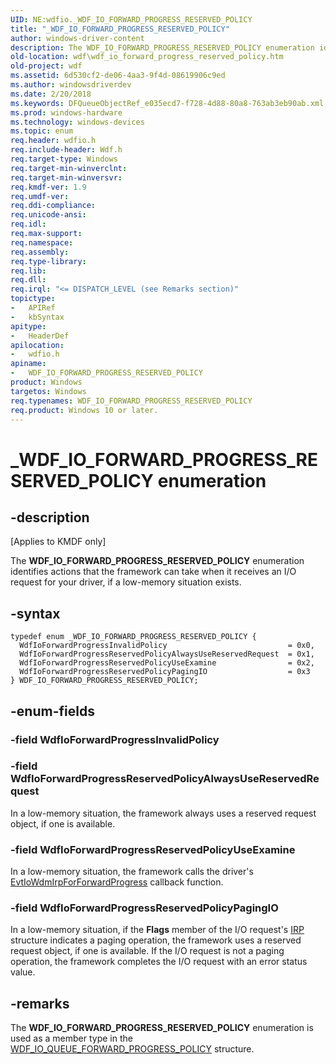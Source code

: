 ```yaml
---
UID: NE:wdfio._WDF_IO_FORWARD_PROGRESS_RESERVED_POLICY
title: "_WDF_IO_FORWARD_PROGRESS_RESERVED_POLICY"
author: windows-driver-content
description: The WDF_IO_FORWARD_PROGRESS_RESERVED_POLICY enumeration identifies actions that the framework can take when it receives an I/O request for your driver, if a low-memory situation exists.
old-location: wdf\wdf_io_forward_progress_reserved_policy.htm
old-project: wdf
ms.assetid: 6d530cf2-de06-4aa3-9f4d-08619906c9ed
ms.author: windowsdriverdev
ms.date: 2/20/2018
ms.keywords: DFQueueObjectRef_e035ecd7-f728-4d88-80a8-763ab3eb90ab.xml, WDF_IO_FORWARD_PROGRESS_RESERVED_POLICY, WDF_IO_FORWARD_PROGRESS_RESERVED_POLICY enumeration, WdfIoForwardProgressInvalidPolicy, WdfIoForwardProgressReservedPolicyAlwaysUseReservedRequest, WdfIoForwardProgressReservedPolicyPagingIO, WdfIoForwardProgressReservedPolicyUseExamine, _WDF_IO_FORWARD_PROGRESS_RESERVED_POLICY, kmdf.wdf_io_forward_progress_reserved_policy, wdf.wdf_io_forward_progress_reserved_policy, wdfio/WDF_IO_FORWARD_PROGRESS_RESERVED_POLICY, wdfio/WdfIoForwardProgressInvalidPolicy, wdfio/WdfIoForwardProgressReservedPolicyAlwaysUseReservedRequest, wdfio/WdfIoForwardProgressReservedPolicyPagingIO, wdfio/WdfIoForwardProgressReservedPolicyUseExamine
ms.prod: windows-hardware
ms.technology: windows-devices
ms.topic: enum
req.header: wdfio.h
req.include-header: Wdf.h
req.target-type: Windows
req.target-min-winverclnt: 
req.target-min-winversvr: 
req.kmdf-ver: 1.9
req.umdf-ver: 
req.ddi-compliance: 
req.unicode-ansi: 
req.idl: 
req.max-support: 
req.namespace: 
req.assembly: 
req.type-library: 
req.lib: 
req.dll: 
req.irql: "<= DISPATCH_LEVEL (see Remarks section)"
topictype:
-	APIRef
-	kbSyntax
apitype:
-	HeaderDef
apilocation:
-	wdfio.h
apiname:
-	WDF_IO_FORWARD_PROGRESS_RESERVED_POLICY
product: Windows
targetos: Windows
req.typenames: WDF_IO_FORWARD_PROGRESS_RESERVED_POLICY
req.product: Windows 10 or later.
---
```


# _WDF_IO_FORWARD_PROGRESS_RESERVED_POLICY enumeration


## -description


<p class="CCE_Message">[Applies to KMDF only]

The <b>WDF_IO_FORWARD_PROGRESS_RESERVED_POLICY</b> enumeration identifies actions that the framework can take when it receives an I/O request for your driver, if a low-memory situation exists.


## -syntax


````
typedef enum _WDF_IO_FORWARD_PROGRESS_RESERVED_POLICY { 
  WdfIoForwardProgressInvalidPolicy                           = 0x0,
  WdfIoForwardProgressReservedPolicyAlwaysUseReservedRequest  = 0x1,
  WdfIoForwardProgressReservedPolicyUseExamine                = 0x2,
  WdfIoForwardProgressReservedPolicyPagingIO                  = 0x3
} WDF_IO_FORWARD_PROGRESS_RESERVED_POLICY;
````


## -enum-fields




### -field WdfIoForwardProgressInvalidPolicy


### -field WdfIoForwardProgressReservedPolicyAlwaysUseReservedRequest

In a low-memory situation, the framework always uses a reserved request object, if one is available.


### -field WdfIoForwardProgressReservedPolicyUseExamine

In a low-memory situation, the framework calls the driver's <a href="..\wdfio\nc-wdfio-evt_wdf_io_wdm_irp_for_forward_progress.md">EvtIoWdmIrpForForwardProgress</a> callback function.


### -field WdfIoForwardProgressReservedPolicyPagingIO

In a low-memory situation, if the <b>Flags</b> member of the I/O request's <a href="..\wdm\ns-wdm-_irp.md">IRP</a> structure indicates a paging operation, the framework uses a reserved request object, if one is available. If the I/O request is not a paging operation, the framework completes the I/O request with an error status value.


## -remarks



The <b>WDF_IO_FORWARD_PROGRESS_RESERVED_POLICY</b> enumeration is used as a member type in the <a href="..\wdfio\ns-wdfio-_wdf_io_queue_forward_progress_policy.md">WDF_IO_QUEUE_FORWARD_PROGRESS_POLICY</a> structure.




